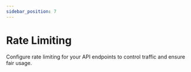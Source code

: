 ```yaml
---
sidebar_position: 7
---
```


# Rate Limiting

Configure rate limiting for your API endpoints to control traffic and ensure fair usage. 